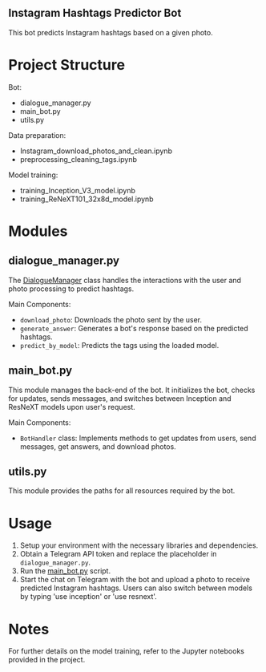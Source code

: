 Instagram Hashtags Predictor Bot
----------

This bot predicts Instagram hashtags based on a given photo.

# Project Structure

Bot:

-   dialogue_manager.py
-   main_bot.py
-   utils.py

Data preparation:

-   Instagram_download_photos_and_clean.ipynb
-   preprocessing_cleaning_tags.ipynb

Model training:

-   training_Inception_V3_model.ipynb
-   training_ReNeXT101_32x8d_model.ipynb

# Modules

## dialogue_manager.py

The [DialogueManager](https://github.com/anya-mb/Instagram_tags_prediction_bot/blob/master/bot_architecture/dialogue_manager.py) class handles the interactions with
the user and photo processing to predict hashtags.

Main Components:

-   `download_photo`: Downloads the photo sent by the user.
-   `generate_answer`: Generates a bot\'s response based on the
    predicted hashtags.
-   `predict_by_model`: Predicts the tags using the loaded model.

## main_bot.py

This module manages the back-end of the bot. It initializes the bot,
checks for updates, sends messages, and switches between Inception and
ResNeXT models upon user\'s request.

Main Components:

-   `BotHandler` class: Implements methods to get updates from users,
    send messages, get answers, and download photos.

## utils.py

This module provides the paths for all resources required by the bot.

# Usage

1.  Setup your environment with the necessary libraries and
    dependencies.
2.  Obtain a Telegram API token and replace the placeholder in
    `dialogue_manager.py`.
3.  Run the [main_bot.py](https://github.com/anya-mb/Instagram_tags_prediction_bot/blob/master/bot_architecture/main_bot.py) script.
4.  Start the chat on Telegram with the bot and upload a photo to
    receive predicted Instagram hashtags. Users can also switch between
    models by typing \'use inception\' or \'use resnext\'.

# Notes

For further details on the model training, refer to the Jupyter
notebooks provided in the project.
